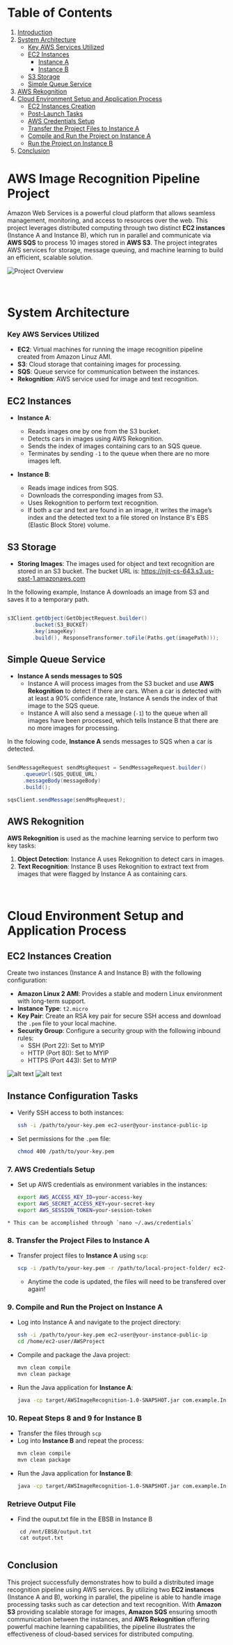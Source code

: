 # Table of Contents

1. [Introduction](#aws-image-recognition-pipeline-project)
2. [System Architecture](#system-architecture)
   - [Key AWS Services Utilized](#key-aws-services-utilized)
   - [EC2 Instances](#ec2-instances)
     - [Instance A](#instance-a)
     - [Instance B](#instance-b)
   - [S3 Storage](#s3-storage)
   - [Simple Queue Service](#simple-queue-service)
3. [AWS Rekognition](#aws-rekognition)
4. [Cloud Environment Setup and Application Process](#cloud-environment-setup-and-application-process)
   - [EC2 Instances Creation](#ec2-instances-creation)
   - [Post-Launch Tasks](#post-launch-tasks)
   - [AWS Credentials Setup](#aws-credentials-setup)
   - [Transfer the Project Files to Instance A](#transfer-the-project-files-to-instance-a)
   - [Compile and Run the Project on Instance A](#compile-and-run-the-project-on-instance-a)
   - [Run the Project on Instance B](#run-the-project-on-instance-b)
5. [Conclusion](#conclusion)


# AWS Image Recognition Pipeline Project

Amazon Web Services is a powerful cloud platform that allows seamless management, monitoring, and access to resources over the web. This project leverages distributed computing through two distinct **EC2 instances** (Instance A and Instance B), which run in parallel and communicate via **AWS SQS** to process 10 images stored in **AWS S3**. The project integrates AWS services for storage, message queuing, and machine learning to build an efficient, scalable solution.

![Project Overview](//AWSImageRecognition/aws/src/images/fig1.jpg)




<br>

# System Architecture
### Key AWS Services Utilized
- **EC2**: Virtual machines for running the image recognition pipeline created from Amazon Linuz AMI.
- **S3**: Cloud storage that containing images for processing.
- **SQS**: Queue service for communication between the instances.
- **Rekognition**: AWS service used for image and text recognition.

## EC2 Instances
- **Instance A**: 
  - Reads images one by one from the S3 bucket.
  - Detects cars in images using AWS Rekognition.
  - Sends the index of images containing cars to an SQS queue.
  - Terminates by sending `-1` to the queue when there are no more images left.
  
- **Instance B**:
  - Reads image indices from SQS.
  - Downloads the corresponding images from S3.
  - Uses Rekognition to perform text recognition.
  - If both a car and text are found in an image, it writes the image’s index and the detected text to a file stored on Instance B's EBS (Elastic Block Store) volume.

## S3 Storage

 - **Storing Images**:
   The images used for object and text recognition are stored in an S3 bucket. The bucket URL is: https://njit-cs-643.s3.us-east-1.amazonaws.com

In the following example, Instance A downloads an image from S3 and saves it to a temporary path. 

```java

s3Client.getObject(GetObjectRequest.builder()
        .bucket(S3_BUCKET)
        .key(imageKey)
        .build(), ResponseTransformer.toFile(Paths.get(imagePath)));

```

## Simple Queue Service

 - **Instance A sends messages to SQS**
   - Instance A will process images from the S3 bucket and use **AWS Rekognition** to detect if there are cars. When a car is detected with at least a 90% confidence rate, Instance A sends the index of that image to the SQS queue.
   - Instance A will also send a message (`-1`) to the queue when all images have been processed, which tells Instance B that there are no more images for processing.

In the folowing code, **Instance A** sends messages to SQS when a car is detected.
   ```java

   SendMessageRequest sendMsgRequest = SendMessageRequest.builder()
        .queueUrl(SQS_QUEUE_URL)
        .messageBody(messageBody)
        .build();

sqsClient.sendMessage(sendMsgRequest);

  ```

## AWS Rekognition

**AWS Rekognition** is used as the machine learning service to perform two key tasks:
1. **Object Detection**: Instance A uses Rekognition to detect cars in images.
2. **Text Recognition**: Instance B uses Rekognition to extract text from images that were flagged by Instance A as containing cars.

<br>

# Cloud Environment Setup and Application Process


## EC2 Instances Creation

Create two instances (Instance A and Instance B) with the following configuration:

- **Amazon Linux 2 AMI**: Provides a stable and modern Linux environment with long-term support.
- **Instance Type**: `t2.micro`
- **Key Pair**: Create an RSA key pair for secure SSH access and download the `.pem` file to your local machine.
- **Security Group**: Configure a security group with the following inbound rules:
  - SSH (Port 22): Set to MYIP
  - HTTP (Port 80): Set to MYIP
  - HTTPS (Port 443): Set to MYIP

![alt text](image-5.png)
![alt text](image-4.png)
## Instance Configuration Tasks
   - Verify SSH access to both instances:
     ```bash
     ssh -i /path/to/your-key.pem ec2-user@your-instance-public-ip
     ```
   - Set permissions for the `.pem` file:
     ```bash
     chmod 400 /path/to/your-key.pem
     ```

### 7. **AWS Credentials Setup**
   - Set up AWS credentials as environment variables in the instances:
     ```bash
     export AWS_ACCESS_KEY_ID=your-access-key
     export AWS_SECRET_ACCESS_KEY=your-secret-key
     export AWS_SESSION_TOKEN=your-session-token  
     ```

    * This can be accomplished through `nano ~/.aws/credentials`

### 8. **Transfer the Project Files to Instance A**
   - Transfer project files to **Instance A** using `scp`:
     ```bash
     scp -i /path/to/your-key.pem -r /path/to/local-project-folder/ ec2-user@your-instance-public-ip:/home/ec2-user/
     ```

     * Anytime the code is updated, the files will need to be transfered over again!

### 9. **Compile and Run the Project on Instance A**
   - Log into Instance A and navigate to the project directory:
     ```bash
     ssh -i /path/to/your-key.pem ec2-user@your-instance-public-ip
     cd /home/ec2-user/AWSProject
     ```
   - Compile and package the Java project:
     ```bash
     mvn clean compile
     mvn clean package
     ```
   - Run the Java application for **Instance A**:
     ```bash
     java -cp target/AWSImageRecognition-1.0-SNAPSHOT.jar com.example.Instances
     ```

### 10. Repeat Steps 8 and 9 for Instance B
   - Transfer the files through `scp`
   - Log into **Instance B** and repeat the process:
     ```bash
     mvn clean compile
     mvn clean package
     ```
   - Run the Java application for **Instance B**:
     ```bash
     java -cp target/AWSImageRecognition-1.0-SNAPSHOT.jar com.example.Instances
     ```

### Retrieve Output File
 - Find the ouput.txt file in the EBSB in Instance B
  ```
      cd /mnt/EBSB/output.txt
      cat output.txt
      
  ```

## Conclusion

This project successfully demonstrates how to build a distributed image recognition pipeline using AWS services. By utilizing two **EC2 instances** (Instance A and B), working in parallel, the pipeline is able to handle image processing tasks such as car detection and text recognition. With **Amazon S3** providing scalable storage for images, **Amazon SQS** ensuring smooth communication between the instances, and **AWS Rekognition** offering powerful machine learning capabilities, the pipeline illustrates the effectiveness of cloud-based services for distributed computing.

